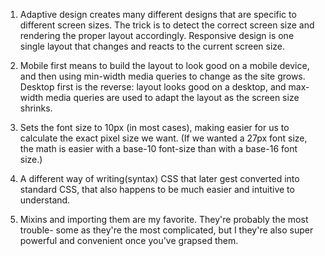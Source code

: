1. Adaptive design creates many different designs that are specific to different
screen sizes. The trick is to detect the correct screen size and rendering
the proper layout accordingly.
Responsive design is one single layout that changes and reacts to the current
screen size.

2. Mobile first means to build the layout to look good on a mobile device,
and then using min-width media queries to change as the site grows.
Desktop first is the reverse: layout looks good on a desktop, and max-width
media queries are used to adapt the layout as the screen size shrinks.

3. Sets the font size to 10px (in most cases), making easier for us to calculate
the exact pixel size we want.
(If we wanted a 27px font size, the math is easier with a base-10 font-size than
with a base-16 font size.)

4. A different way of writing(syntax) CSS that later gest converted into
standard CSS, that also happens to be much easier and intuitive to understand.

5. Mixins and importing them are my favorite. They're probably the most trouble-
some as they're the most complicated, but I they're also super powerful and
convenient once you've grapsed them. 
